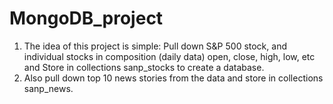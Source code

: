 # MongoDB_project
1. The idea of this project is simple: Pull down S&amp;P 500 stock, and individual stocks in composition (daily data) open, close, high, low, etc and Store in collections sanp_stocks to create a database.
2. Also pull down top 10 news stories from the data and store in collections sanp_news.
